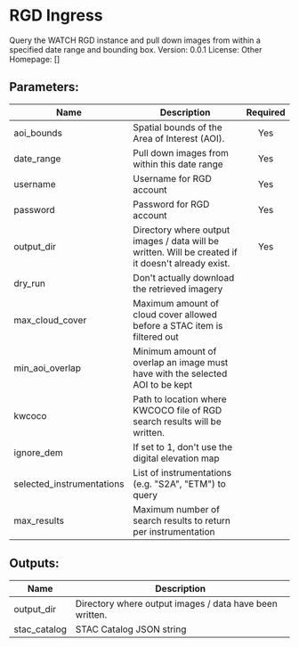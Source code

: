# RGD Ingress
Query the WATCH RGD instance and pull down images from within a specified date range and bounding box.
Version: 0.0.1
License: Other
Homepage: []

## Parameters:
Name|Description|Required
---|---|:---:
aoi_bounds|Spatial bounds of the Area of Interest (AOI).|Yes
date_range|Pull down images from within this date range|Yes
username|Username for RGD account|Yes
password|Password for RGD account|Yes
output_dir|Directory where output images / data will be written. Will be created if it doesn't already exist. |Yes
dry_run|Don't actually download the retrieved imagery|
max_cloud_cover|Maximum amount of cloud cover allowed before a STAC item is filtered out|
min_aoi_overlap|Minimum amount of overlap an image must have with the selected AOI to be kept|
kwcoco|Path to location where KWCOCO file of RGD search results will be written.|
ignore_dem|If set to 1, don't use the digital elevation map|
selected_instrumentations|List of instrumentations (e.g. "S2A", "ETM") to query|
max_results|Maximum number of search results to return per instrumentation|

## Outputs:
Name|Description
---|---
output_dir|Directory where output images / data have been written.
stac_catalog|STAC Catalog JSON string
